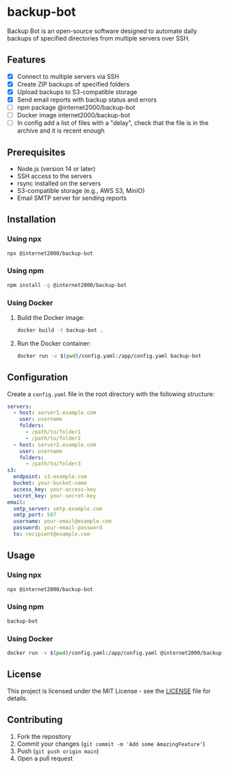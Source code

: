 # backup-bot

Backup Bot is an open-source software designed to automate daily backups of specified directories from multiple servers over SSH.

## Features

- [x] Connect to multiple servers via SSH
- [x] Create ZIP backups of specified folders
- [x] Upload backups to S3-compatible storage
- [x] Send email reports with backup status and errors
- [ ] npm package @internet2000/backup-bot
- [ ] Docker image internet2000/backup-bot
- [ ] In config add a list of files with a "delay", check that the file is in the archive and it is recent enough

## Prerequisites

- Node.js (version 14 or later)
- SSH access to the servers
- rsync installed on the servers
- S3-compatible storage (e.g., AWS S3, MinIO)
- Email SMTP server for sending reports

## Installation

### Using npx

```sh
npx @internet2000/backup-bot
```

### Using npm

```sh
npm install -g @internet2000/backup-bot
```

### Using Docker

1. Build the Docker image:

    ```sh
    docker build -t backup-bot .
    ```

2. Run the Docker container:

    ```sh
    docker run -v $(pwd)/config.yaml:/app/config.yaml backup-bot
    ```

## Configuration

Create a `config.yaml` file in the root directory with the following structure:

```yaml
servers:
  - host: server1.example.com
    user: username
    folders:
      - /path/to/folder1
      - /path/to/folder2
  - host: server2.example.com
    user: username
    folders:
      - /path/to/folder3
s3:
  endpoint: s3.example.com
  bucket: your-bucket-name
  access_key: your-access-key
  secret_key: your-secret-key
email:
  smtp_server: smtp.example.com
  smtp_port: 587
  username: your-email@example.com
  password: your-email-password
  to: recipient@example.com
```

## Usage

### Using npx

```sh
npx @internet2000/backup-bot
```

### Using npm

```sh
backup-bot
```

### Using Docker

```sh
docker run -v $(pwd)/config.yaml:/app/config.yaml @internet2000/backup-bot
```

## License

This project is licensed under the MIT License - see the [LICENSE](LICENSE) file for details.

## Contributing

1. Fork the repository
3. Commit your changes (`git commit -m 'Add some AmazingFeature'`)
4. Push (`git push origin main`)
5. Open a pull request
